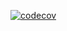 [![codecov](https://codecov.io/gh/Girls-Girls-Inc/wits-quest/branch/testing/graph/badge.svg)](https://codecov.io/gh/Girls-Girls-Inc/wits-quest)
